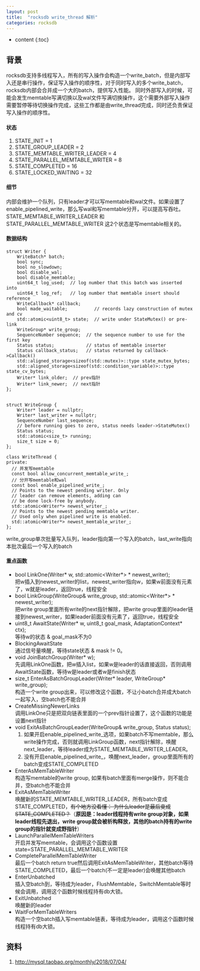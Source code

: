 ```yaml
---
layout: post
title:  "rocksdb write_thread 解析"
categories: rocksdb
---
```


* content
{:toc}

## 背景
rocksdb支持多线程写入，所有的写入操作会构造一个write_batch，但是内部写入还是串行操作，保证写入操作的顺序性，对于同时写入的多个write_batch，rocksdb内部会合并成一个大的batch，提供写入性能。
同时外部写入的时候，可能会发生memtable写满切换以及wal文件写满切换操作，这个需要外部写入操作需要暂停等待切换操作完成，这些工作都是由write_thread完成，同时还负责保证写入操作的顺序性。

#### 状态
1. STATE_INIT = 1
2. STATE_GROUP_LEADER = 2
3. STATE_MEMTABLE_WRITER_LEADER = 4
4. STATE_PARALLEL_MEMTABLE_WRITER = 8
5. STATE_COMPLETED = 16
6. STATE_LOCKED_WAITING = 32

#### 细节
内部会维护一个队列，只有leader才可以写memtable和wal文件。如果设置了enable_pipelined_write，那么写wal和写memtable分开，可以提高写吞吐。STATE_MEMTABLE_WRITER_LEADER 和 STATE_PARALLEL_MEMTABLE_WRITER 这2个状态是写memtable相关的。

#### 数据结构
```
struct Writer {
    WriteBatch* batch;
    bool sync;
    bool no_slowdown;
    bool disable_wal;
    bool disable_memtable;
    uint64_t log_used;  // log number that this batch was inserted into
    uint64_t log_ref;   // log number that memtable insert should reference
    WriteCallback* callback;
    bool made_waitable;          // records lazy construction of mutex and cv
    std::atomic<uint8_t> state;  // write under StateMutex() or pre-link
    WriteGroup* write_group;
    SequenceNumber sequence;  // the sequence number to use for the first key
    Status status;            // status of memtable inserter
    Status callback_status;   // status returned by callback->Callback()
    std::aligned_storage<sizeof(std::mutex)>::type state_mutex_bytes;
    std::aligned_storage<sizeof(std::condition_variable)>::type state_cv_bytes;
    Writer* link_older;  // prev指针
    Writer* link_newer;  // next指针
};
    
```

```
struct WriteGroup {
    Writer* leader = nullptr;
    Writer* last_writer = nullptr;
    SequenceNumber last_sequence;
    // before running goes to zero, status needs leader->StateMutex()
    Status status;
    std::atomic<size_t> running;
    size_t size = 0;
};

class WriteThread {
private:
  // 并发写memtable
  const bool allow_concurrent_memtable_write_;
  // 分开写memtable和wal
  const bool enable_pipelined_write_;
  // Points to the newest pending writer. Only
  // leader can remove elements, adding can 
  // be done lock-free by anybody.
  std::atomic<Writer*> newest_writer_;
  // Points to the newest pending memtable writer.
  // Used only when pipelined write is enabled.
  std::atomic<Writer*> newest_memtable_writer_;
};

```


write_group单次批量写入队列，leader指向第一个写入的batch，last_write指向本批次最后一个写入的batch

#### 重点函数
- bool LinkOne(Writer* w, std::atomic<Writer*> * newest_writer);<br/>
  把w插入到newest_writer的list，newest_writer指向w，如果w前面没有元素了，w就是leader，返回true，线程安全
- bool LinkGroup(WriteGroup& write_group, std::atomic<Writer*> * newest_writer);<br/>
  把write group里面所有write的next指针解除，把write group里面的leader链接到newest_writer，如果leader前面没有元素了，返回true，线程安全
- uint8_t AwaitState(Writer* w, uint8_t goal_mask, AdaptationContext* ctx);<br/>
  等待w的状态 & goal_mask不为0
- BlockingAwaitState<br/>
  通过信号量唤醒，等待state状态 & mask != 0。
- void JoinBatchGroup(Writer* w);<br/>
  先调用LinkOne函数，把w插入list，如果w是leader的话直接返回，否则调用AwaitState函数，等待w是leader或者w是finish状态
- size_t EnterAsBatchGroupLeader(Writer* leader, WriteGroup* write_group);<br/>
  构造一个write group出来，可以修改这个函数，不让小batch合并成大batch一起写入，空batch也不能合并
- CreateMissingNewerLinks<br/>
  调用LinkOne只是把双向链表里面的一个prev指针设置了，这个函数的功能是设置next指针
- void ExitAsBatchGroupLeader(WriteGroup& write_group, Status status);<br/>
  1. 如果开启enable_pipelined_write_选项，如果batch不写memtable，那么write操作完成，否则就调用LinkGroup函数，next指针解除，唤醒next_leader，等待leader成为STATE_MEMTABLE_WRITER_LEADER。
  2. 没有开启enable_pipelined_write_，唤醒next_leader，group里面所有的batch变成STATE_COMPLETED
- EnterAsMemTableWriter<br/>
  构造写memtable的write group, 如果有batch里面有merge操作，则不能合并，空batch也不能合并
- ExitAsMemTableWriter<br/>
  唤醒新的STATE_MEMTABLE_WRITER_LEADER，所有batch变成STATE_COMPLETED，~~有个地方没看懂： 为什么leader是最后变成STATE_COMPLETED？~~（__原因是：leader线程持有write group对象，如果leader线程先退出，write group就会被析构释放，其他的batch持有的write group的指针就变成野指针__）
- LaunchParallelMemTableWriters<br/>
  开启并发写memtable，会调用这个函数设置state=STATE_PARALLEL_MEMTABLE_WRITER
- CompleteParallelMemTableWriter<br/>
  最后一个batch return true然后调用ExitAsMemTableWriter，其他batch等待STATE_COMPLETED，最后一个batch(不一定是leader)会唤醒其他batch
- EnterUnbatched<br/>
  插入空batch到，等待成为leader，FlushMemtable，SwitchMemtable等时候会调用，调用这个函数时候线程持有db大锁。
- ExitUnbatched<br/>
  唤醒新的leader
- WaitForMemTableWriters<br/>
  构造一个空batch插入写memtable链表，等待成为leader，调用这个函数时候线程持有db大锁。
  
  
  
  
## 资料
1. http://mysql.taobao.org/monthly/2018/07/04/
  
   